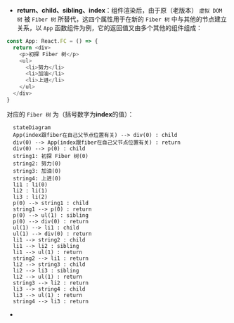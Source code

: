 - **return、child、sibling、index**：组件渲染后，由于原（老版本） `虚拟 DOM 树` 被 `Fiber 树` 所替代，这四个属性用于在新的 `Fiber 树` 中与其他的节点建立关系，以 `App` 函数组件为例，它的返回值又由多个其他的组件组成：
``` TypeScript
const App: React.FC = () => {
  return <div>
    <p>初探 Fiber 树</p>
    <ul>
      <li>努力</li>
      <li>加油</li>
      <li>上进</li>
    </ul>
  </div>
}
```
对应的 `Fiber 树` 为（括号数字为**index**的值）：
``` mermaid
  stateDiagram
  App(index跟fiber在自己父节点位置有关) --> div(0) : child
  div(0) --> App(index跟fiber在自己父节点位置有关) : return
  div(0) --> p(0) : child
  string1: 初探 Fiber 树(0)
  string2: 努力(0)
  string3: 加油(0)
  string4: 上进(0)
  li1 : li(0)
  li2 : li(1)
  li3 : li(2)
  p(0) --> string1 : child
  string1 --> p(0) : return
  p(0) --> ul(1) : sibling
  p(0) --> div(0) : return
  ul(1) --> li1 : child
  ul(1) --> div(0) : return
  li1 --> string2 : child
  li1 --> li2 : sibling
  li1 --> ul(1) : return
  string2 --> li1 : return
  li2 --> string3 : child
  li2 --> li3 : sibling
  li2 --> ul(1) : return
  string3 --> li2 : return
  li3 --> string4 : child
  li3 --> ul(1) : return
  string4 --> li3 : return
```
- 
